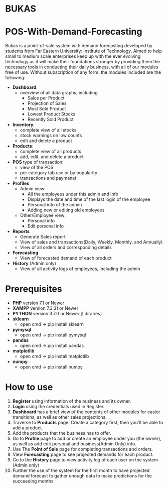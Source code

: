 # BUKAS

# POS-With-Demand-Forecasting
Bukas is a point-of-sale system with demand forecasting developed by students from Far Eastern University: Institute of Technology. Aimed to help small to medium scale enterprises keep up with the ever evolving technology as it will make their foundations stronger by providing them the necessary tools in conducting their daily business, with all of our modules free of use. Without subscription of any form. 
the modules included are the following: 
  - **Dashboard**:
    - overview of all data graphs, including 
        - Sales per Product
        - Projection of Sales
        - Most Sold Product
        - Lowest Product Stocks
        - Recently Sold Product
  - **Inventory**:
     - complete view of all stocks 
     - stock warnings on low counts 
     - edit and delete a product
  - **Products**:
     - complete view of all products 
     - add, edit, and delete a product
  - **POS** type of transaction:
     - view of the POS 
     - per category tab use or by popularity 
     - transactions and paymanet
  - **Profiles**
     - Admin view:
       - All the employees under this admin and info
       - Displays the date and time of the last login of the employee
       - Personal info of the admin
       - Adding new or editing old employees
     - Other/Employee view:
       - Personal info 
       - Edit personal info
   - **Reports** 
     - Generate Sales report
     - View of sales and transactions(Daily, Weekly, Monthly, and Annually)
     - View of all orders and corresponding details
   - **Forecasting**
     - View of forecasted demand of each product 
   - **History** (Admin only)
     - View of all activity logs of employees, including the admin

# Prerequisites
  - **PHP** version 7.1 or Newer
  - **XAMPP** version 7.3.31 or Newer 
  - **PYTHON** version 3.7.0 or Newer [Libraries] 
   - **sklearn** 
     - open cmd  -> pip install sklearn 
   - **pymysql**
     - open cmd  -> pip install pymysql
   - **pandas** 
     - open cmd  -> pip install pandas
   - **matplotlib**
     - open cmd  -> pip install matplotlib
   - **numpy**
     - open cmd  -> pip install numpy

# How to use 
  1. **Register** using information of the business and its owner.
  2. **Login** using the credentials used in Register.
  3. **Dashboard** has a brief view of the contents of other modules for easier transitions, as well as other sales projections.
  4. Traverse to **Products** page. Create a category first, then you'll be able to add a product.
  5. Add the products that the business has to offer.
  6. Go to **Profile** page to add or create an employee under you (the owner), as well as add edit personal and business(Admin Only) info.
  7. Use The **Point of Sale** page for completing transactions and orders.
  8. View **Forecasting** page to see projected demands for each product.
  9. Go to the **History** page to view activity log of each user on the system (Admin only)
  10. Further the use of the system for the first month to have projected demand forecast to gather enough data to make predictions for the succeeding months
  
  
